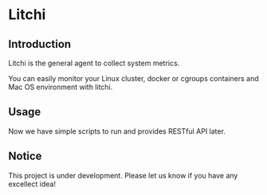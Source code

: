 # Litchi

## Introduction

Litchi is the general agent to collect system metrics.

You can easily monitor your Linux cluster, docker or cgroups containers and Mac OS environment with litchi.

## Usage

Now we have simple scripts to run and provides RESTful API later.

## Notice

This project is under development. Please let us know if you have any excellect idea!